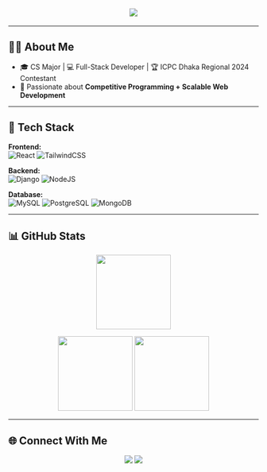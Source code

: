 <h1 align="center">
  <img src="https://readme-typing-svg.herokuapp.com?font=Fira+Code&size=26&pause=1000&color=38BDF8&center=true&vCenter=true&width=600&lines=Hi%2C+I'm+Badsha+Sheikh;Full-Stack+Developer;Competitive+Programmer;ICPC+Dhaka+Regional+2024+Contestant" />
</h1>

---

## 👨‍💻 About Me  
- 🎓 CS Major | 💻 Full-Stack Developer | 🏆 ICPC Dhaka Regional 2024 Contestant  
- 🚀 Passionate about **Competitive Programming + Scalable Web Development**  

---

## 🚀 Tech Stack  

**Frontend:**  
![React](https://img.shields.io/badge/React-38BDF8?style=for-the-badge&logo=react&logoColor=black)
![TailwindCSS](https://img.shields.io/badge/TailwindCSS-0EA5E9?style=for-the-badge&logo=tailwindcss&logoColor=white)

**Backend:**  
![Django](https://img.shields.io/badge/Django-065F46?style=for-the-badge&logo=django&logoColor=white)
![NodeJS](https://img.shields.io/badge/Node.js-16A34A?style=for-the-badge&logo=node.js&logoColor=white)

**Database:**  
![MySQL](https://img.shields.io/badge/MySQL-2563EB?style=for-the-badge&logo=mysql&logoColor=white)
![PostgreSQL](https://img.shields.io/badge/PostgreSQL-0F766E?style=for-the-badge&logo=postgresql&logoColor=white)
![MongoDB](https://img.shields.io/badge/MongoDB-059669?style=for-the-badge&logo=mongodb&logoColor=white)

---

## 📊 GitHub Stats  

<p align="center">
  <img src="https://github-readme-streak-stats.herokuapp.com?user=badsha012&theme=react&hide_border=true&ring=38BDF8&fire=16A34A&currStreakLabel=059669" height="150"/>
</p>

<p align="center">
  <img src="https://github-readme-stats.vercel.app/api?username=badsha012&show_icons=true&theme=react&hide_border=true&title_color=38BDF8&icon_color=16A34A" height="150"/>
  <img src="https://github-readme-stats.vercel.app/api/top-langs/?username=badsha012&layout=compact&theme=react&hide_border=true&title_color=059669" height="150"/>
</p>

---

## 🌐 Connect With Me  
<p align="center">
  <a href="https://twitter.com/mdbadshash84172"><img src="https://img.shields.io/badge/Twitter-38BDF8?style=for-the-badge&logo=twitter&logoColor=white"/></a>
  <a href="https://www.linkedin.com/in/md-badsha-sheikh-2019302ba/"><img src="https://img.shields.io/badge/LinkedIn-16A34A?style=for-the-badge&logo=linkedin&logoColor=white"/></a>
</p>
